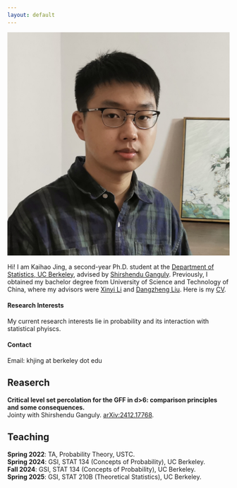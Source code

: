 ```yaml
---
layout: default
---
```

![My Profile Picture](pic.jpg)

Hi! I am Kaihao Jing, a second-year Ph.D. student at the [Department of Statistics, UC Berkeley](https://statistics.berkeley.edu/), advised by [Shirshendu Ganguly](https://www.stat.berkeley.edu/~sganguly/). Previously, I obtained my bachelor degree from University of Science and Technology of China, where my advisors were [Xinyi Li](http://faculty.bicmr.pku.edu.cn/~xinyili/) and [Dangzheng Liu](https://scholar.google.com/citations?user=q5EhbgoAAAAJ&hl=en). Here is my [CV](My_CV.pdf).

#### Research Interests

My current research interests lie in probability and its interaction with statistical phyiscs.

#### Contact

Email: khjing at berkeley dot edu
## Reaserch

**Critical level set percolation for the GFF in d>6: comparison principles and some consequences.** <br>
Jointy with Shirshendu Ganguly. [arXiv:2412.17768](https://arxiv.org/abs/2412.17768).

## Teaching

**Spring 2022**: TA, Probability Theory, USTC.<br>
**Spring 2024**: GSI, STAT 134 (Concepts of Probability), UC Berkeley.<br>
**Fall 2024**: GSI, STAT 134 (Concepts of Probability), UC Berkeley.<br>
**Spring 2025**: GSI, STAT 210B (Theoretical Statistics), UC Berkeley.
